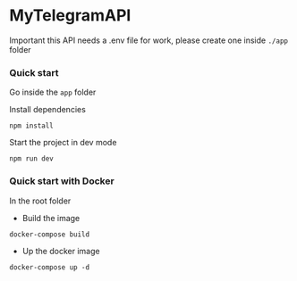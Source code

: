 # MyTelegramAPI
Important this API needs a .env file for work, please create one inside ```./app``` folder

### Quick start
Go inside the ```app``` folder

Install dependencies
```
npm install
```

Start the project in dev mode
```
npm run dev
```

### Quick start with Docker
In the root folder
- Build the image
```
docker-compose build
```

- Up the docker image
```
docker-compose up -d
```


